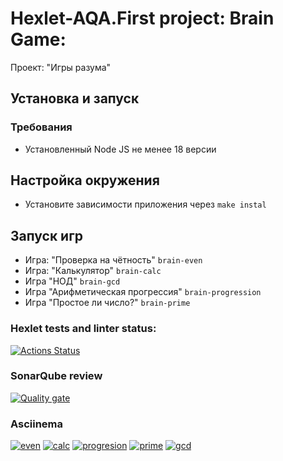 # Hexlet-AQA.First project: Brain Game:
Проект: "Игры разума"

## Установка и запуск
### Требования
* Установленный Node JS не менее 18 версии

## Настройка окружения
*  Установите зависимости приложения через
`make instal`

## Запуск игр
*  Игра: "Проверка на чётность"
`brain-even`
*  Игра: "Калькулятор"
`brain-calc`
*  Игра "НОД"
`brain-gcd`
*  Игра "Арифметическая прогрессия"
`brain-progression`
*  Игра "Простое ли число?"
`brain-prime`

### Hexlet tests and linter status:
[![Actions Status](https://github.com/AlexeiMisuna/qa-auto-engineer-javascript-project-44/actions/workflows/hexlet-check.yml/badge.svg)](https://github.com/AlexeiMisuna/qa-auto-engineer-javascript-project-44/actions)

### SonarQube review
[![Quality gate](https://sonarcloud.io/api/project_badges/quality_gate?project=AlexeiMisuna_qa-auto-engineer-javascript-project-44)](https://sonarcloud.io/summary/new_code?id=AlexeiMisuna_qa-auto-engineer-javascript-project-44)

### Asciinema
[![even](https://asciinema.org/a/NfpvJPffWz7owtEHuQTLQhNaO.svg)](https://asciinema.org/a/NfpvJPffWz7owtEHuQTLQhNaO)
[![calc](https://asciinema.org/a/Xd32072FGUOf6WYoP8ZGIq3m9.svg)](https://asciinema.org/a/Xd32072FGUOf6WYoP8ZGIq3m9)
[![progresion](https://asciinema.org/a/P87lp4r96QSHKkYbjEjJYDFqK.svg)](https://asciinema.org/a/P87lp4r96QSHKkYbjEjJYDFqK)
[![prime](https://asciinema.org/a/Z8qR7ZnUhz3dcGhY5cEG73A3h.svg)](https://asciinema.org/a/Z8qR7ZnUhz3dcGhY5cEG73A3h)
[![gcd](https://asciinema.org/a/Idml4R4OjW0YyqC1oMReG0INS.svg)](https://asciinema.org/a/Idml4R4OjW0YyqC1oMReG0INS)
